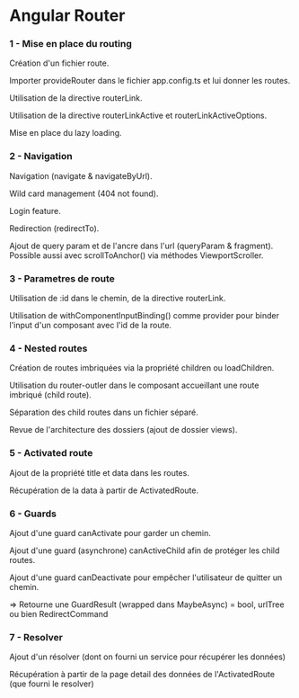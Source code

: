 # Angular Router


### 1 - Mise en place du routing

Création d'un fichier route.

Importer provideRouter dans le fichier app.config.ts et lui donner les routes.

Utilisation de la directive routerLink.

Utilisation de la directive routerLinkActive et routerLinkActiveOptions.

Mise en place du lazy loading.


### 2 - Navigation

Navigation (navigate & navigateByUrl).

Wild card management (404 not found).

Login feature.

Redirection (redirectTo).

Ajout de query param et de l'ancre dans l'url (queryParam & fragment).
Possible aussi avec scrollToAnchor() via méthodes ViewportScroller.


### 3 - Parametres de route

Utilisation de :id dans le chemin, de la directive routerLink.

Utilisation de withComponentInputBinding() comme provider pour binder l'input d'un composant avec l'id de la route.


### 4 - Nested routes

Création de routes imbriquées via la propriété children ou loadChildren.

Utilisation du router-outler dans le composant accueillant une route imbriqué (child route).

Séparation des child routes dans un fichier séparé.

Revue de l'architecture des dossiers (ajout de dossier views).


### 5 - Activated route

Ajout de la propriété title et data dans les routes.

Récupération de la data à partir de ActivatedRoute.


### 6 - Guards

Ajout d'une guard canActivate pour garder un chemin.

Ajout d'une guard (asynchrone) canActiveChild afin de protéger les child routes.

Ajout d'une guard canDeactivate pour empêcher l'utilisateur de quitter un chemin.

=> Retourne une GuardResult (wrapped dans MaybeAsync) = bool, urlTree ou bien RedirectCommand


### 7 - Resolver

Ajout d'un résolver (dont on fourni un service pour récupérer les données)

Récupération à partir de la page detail des données de l'ActivatedRoute (que fourni le resolver)